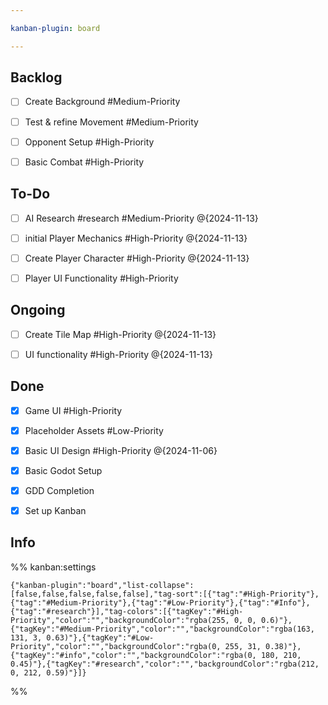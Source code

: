 ```yaml
---

kanban-plugin: board

---
```


## Backlog

- [ ] Create Background #Medium-Priority
- [ ] Test & refine Movement #Medium-Priority
- [ ] Opponent Setup #High-Priority
- [ ] Basic Combat #High-Priority


## To-Do

- [ ] AI Research #research #Medium-Priority @{2024-11-13}
- [ ] initial Player Mechanics #High-Priority @{2024-11-13}
- [ ] Create Player Character #High-Priority @{2024-11-13}
- [ ] Player UI Functionality #High-Priority


## Ongoing

- [ ] Create Tile Map #High-Priority @{2024-11-13}
- [ ] UI functionality #High-Priority @{2024-11-13}


## Done

- [x] Game UI #High-Priority
- [x] Placeholder Assets #Low-Priority
- [x] Basic UI Design #High-Priority  @{2024-11-06}
- [x] Basic Godot Setup
- [x] GDD Completion
- [x] Set up Kanban


## Info





%% kanban:settings
```
{"kanban-plugin":"board","list-collapse":[false,false,false,false,false],"tag-sort":[{"tag":"#High-Priority"},{"tag":"#Medium-Priority"},{"tag":"#Low-Priority"},{"tag":"#Info"},{"tag":"#research"}],"tag-colors":[{"tagKey":"#High-Priority","color":"","backgroundColor":"rgba(255, 0, 0, 0.6)"},{"tagKey":"#Medium-Priority","color":"","backgroundColor":"rgba(163, 131, 3, 0.63)"},{"tagKey":"#Low-Priority","color":"","backgroundColor":"rgba(0, 255, 31, 0.38)"},{"tagKey":"#info","color":"","backgroundColor":"rgba(0, 180, 210, 0.45)"},{"tagKey":"#research","color":"","backgroundColor":"rgba(212, 0, 212, 0.59)"}]}
```
%%
